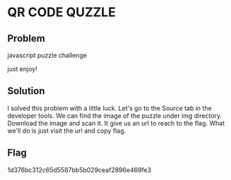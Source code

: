 # QR CODE QUZZLE

## Problem
  javascript puzzle challenge

  just enjoy!

## Solution
  I solved this problem with a little luck.
  Let's go to the Source tab in the developer tools. We can find the image of the puzzle under img directory. Download the image and scan it. It give us an url to reach to the flag. What we'll do is just visit the url and copy flag.

## Flag
  1d376bc312c65d5587bb5b029ceaf2896e469fe3

